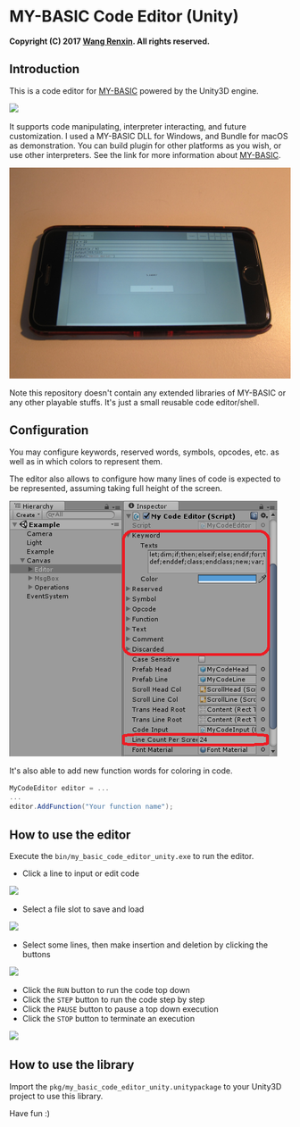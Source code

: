 # MY-BASIC Code Editor (Unity)

**Copyright (C) 2017 [Wang Renxin](https://github.com/paladin-t). All rights reserved.**

## Introduction

This is a code editor for [MY-BASIC](https://github.com/paladin-t/my_basic) powered by the Unity3D engine.

![](docs/run.png)

It supports code manipulating, interpreter interacting, and future customization. I used a MY-BASIC DLL for Windows, and Bundle for macOS as demonstration. You can build plugin for other platforms as you wish, or use other interpreters. See the link for more information about [MY-BASIC](https://github.com/paladin-t/my_basic).

![](docs/phone.jpg)

Note this repository doesn't contain any extended libraries of MY-BASIC or any other playable stuffs. It's just a small reusable code editor/shell.

## Configuration

You may configure keywords, reserved words, symbols, opcodes, etc. as well as in which colors to represent them.

The editor also allows to configure how many lines of code is expected to be represented, assuming taking full height of the screen.

![](docs/config.png)

It's also able to add new function words for coloring in code.

~~~~~~~~~~cs
MyCodeEditor editor = ...
...
editor.AddFunction("Your function name");
~~~~~~~~~~

## How to use the editor

Execute the `bin/my_basic_code_editor_unity.exe` to run the editor.

* Click a line to input or edit code

![](docs/edit.png)

* Select a file slot to save and load

![](docs/file.png)

* Select some lines, then make insertion and deletion by clicking the buttons

![](docs/curd.png)

* Click the `RUN` button to run the code top down
* Click the `STEP` button to run the code step by step
* Click the `PAUSE` button to pause a top down execution
* Click the `STOP` button to terminate an execution

![](docs/exe.png)

## How to use the library

Import the `pkg/my_basic_code_editor_unity.unitypackage` to your Unity3D project to use this library.

Have fun :)
